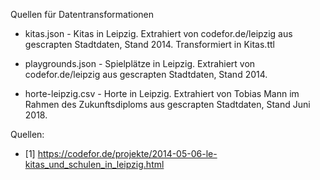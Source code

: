 Quellen für Datentransformationen

* kitas.json - Kitas in Leipzig. Extrahiert von codefor.de/leipzig aus
  gescrapten Stadtdaten, Stand 2014. Transformiert in Kitas.ttl

* playgrounds.json - Spielplätze in Leipzig. Extrahiert von codefor.de/leipzig
  aus gescrapten Stadtdaten, Stand 2014.

* horte-leipzig.csv - Horte in Leipzig. Extrahiert von Tobias Mann im Rahmen
  des Zukunftsdiploms aus gescrapten Stadtdaten, Stand Juni 2018.

Quellen:

* [1] https://codefor.de/projekte/2014-05-06-le-kitas_und_schulen_in_leipzig.html